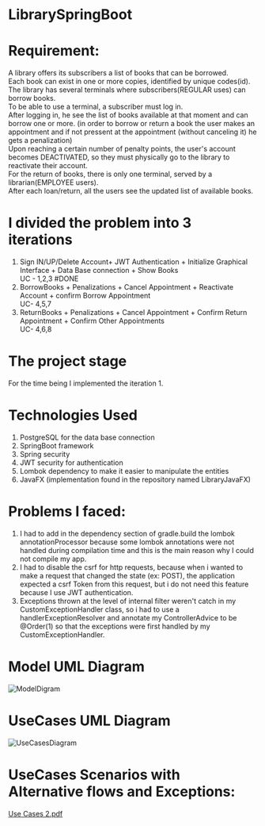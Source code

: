 # LibrarySpringBoot
# Requirement:
  A library offers its subscribers a list of books that can be borrowed.\
  Each book can exist in one or more copies, identified by unique codes(id). \
  The library has several terminals where subscribers(REGULAR uses) can borrow books. \
  To be able to use a terminal, a subscriber must log in. \
  After logging in, he see the list of books available at that moment and can borrow one or more.  (in order to borrow or return a book the user makes an appointment and if not pressent at the appointment (without canceling it) he gets a penalization)\
  Upon reaching a certain number of penalty points, the user's account becomes DEACTIVATED, so they must physically go to the library to reactivate their account.\
  For the return of books, there is only one terminal, served by a librarian(EMPLOYEE users). \
  After each loan/return, all the users see the updated list of available books.

# I divided the problem into 3 iterations 
1. Sign IN/UP/Delete Account+ JWT Authentication + Initialize Graphical Interface + Data Base connection + Show Books\
UC - 1,2,3 #DONE
3. BorrowBooks + Penalizations + Cancel Appointment + Reactivate Account + confirm Borrow Appointment\
  UC- 4,5,7
4. ReturnBooks + Penalizations + Cancel Appointment + Confirm Return Appointment + Confirm Other Appointments\
  UC- 4,6,8

# The project stage
For the time being I implemented the iteration 1.
# Technologies Used
1. PostgreSQL for the data base connection
2. SpringBoot framework
3. Spring security
4. JWT security for authentication
5. Lombok dependency to make it easier to manipulate the entities
6. JavaFX (implementation found in the repository named LibraryJavaFX)

# Problems I faced:
  1. I had to add in the dependency section of gradle.build the lombok annotationProcessor because some lombok annotations were not handled during compilation time and this is the main reason why I could not compile my app.
  2. I had to disable the csrf for http requests, because when i wanted to make a request that changed the state (ex: POST), the application expected a csrf Token from this request, but i do not need this feature because I use JWT authentication.
  3. Exceptions thrown at the level of internal filter weren't catch in my CustomExceptionHandler class, so i had to use a handlerExceptionResolver and annotate my ControllerAdvice to be @Order(1) so that the exceptions were first handled by my CustomExceptionHandler.
   
# Model UML Diagram
![ModelDigram](https://github.com/DariusB12/LibrarySpringBoot/assets/131203165/ea8cc665-3980-4491-ad78-610a5e343bd7)


# UseCases UML Diagram
![UseCasesDiagram](https://github.com/DariusB12/LibrarySpringBoot/assets/131203165/be306242-ef9b-45f4-b38d-0a49b57db777)


# UseCases Scenarios with Alternative flows and Exceptions:
[Use Cases 2.pdf](https://github.com/DariusB12/LibrarySpringBoot/files/14855176/Use.Cases.2.pdf)
